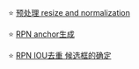 ⭐ [预处理 resize and normalization](https://github.com/wmhwmh521/reading-paper/blob/main/paper/faster%20RCNN/resize%20and%20normalization.md)

⭐ [RPN anchor生成](https://github.com/wmhwmh521/reading-paper/blob/main/paper/faster%20RCNN/RPN.md)

⭐ [RPN IOU去重 候选框的确定](https://github.com/wmhwmh521/reading-paper/blob/main/paper/faster%20RCNN/RPN2.md)

